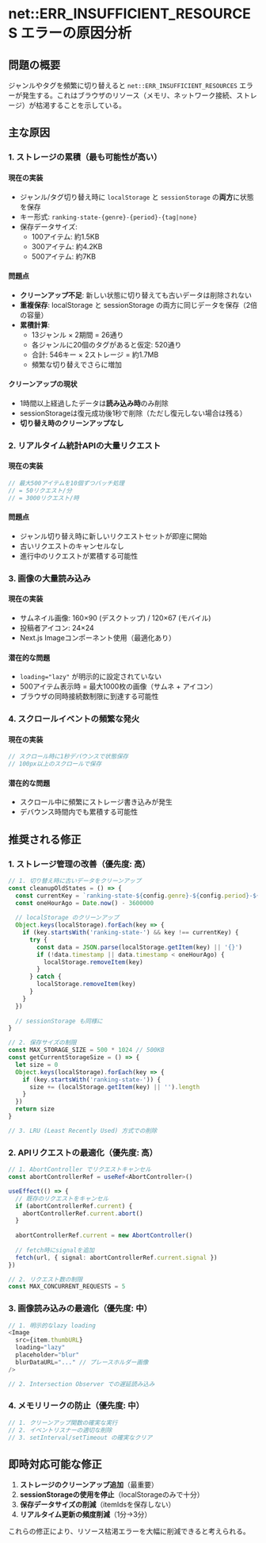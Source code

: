 # net::ERR_INSUFFICIENT_RESOURCES エラーの原因分析

## 問題の概要
ジャンルやタグを頻繁に切り替えると `net::ERR_INSUFFICIENT_RESOURCES` エラーが発生する。これはブラウザのリソース（メモリ、ネットワーク接続、ストレージ）が枯渇することを示している。

## 主な原因

### 1. ストレージの累積（最も可能性が高い）

#### 現在の実装
- ジャンル/タグ切り替え時に `localStorage` と `sessionStorage` の**両方**に状態を保存
- キー形式: `ranking-state-{genre}-{period}-{tag|none}`
- 保存データサイズ:
  - 100アイテム: 約1.5KB
  - 300アイテム: 約4.2KB  
  - 500アイテム: 約7KB

#### 問題点
- **クリーンアップ不足**: 新しい状態に切り替えても古いデータは削除されない
- **重複保存**: localStorage と sessionStorage の両方に同じデータを保存（2倍の容量）
- **累積計算**:
  - 13ジャンル × 2期間 = 26通り
  - 各ジャンルに20個のタグがあると仮定: 520通り
  - 合計: 546キー × 2ストレージ = 約1.7MB
  - 頻繁な切り替えでさらに増加

#### クリーンアップの現状
- 1時間以上経過したデータは**読み込み時**のみ削除
- sessionStorageは復元成功後1秒で削除（ただし復元しない場合は残る）
- **切り替え時のクリーンアップなし**

### 2. リアルタイム統計APIの大量リクエスト

#### 現在の実装
```javascript
// 最大500アイテムを10個ずつバッチ処理
// = 50リクエスト/分
// = 3000リクエスト/時
```

#### 問題点
- ジャンル切り替え時に新しいリクエストセットが即座に開始
- 古いリクエストのキャンセルなし
- 進行中のリクエストが累積する可能性

### 3. 画像の大量読み込み

#### 現在の実装
- サムネイル画像: 160×90 (デスクトップ) / 120×67 (モバイル)
- 投稿者アイコン: 24×24
- Next.js Imageコンポーネント使用（最適化あり）

#### 潜在的な問題
- `loading="lazy"` が明示的に設定されていない
- 500アイテム表示時 = 最大1000枚の画像（サムネ + アイコン）
- ブラウザの同時接続数制限に到達する可能性

### 4. スクロールイベントの頻繁な発火

#### 現在の実装
```javascript
// スクロール時に1秒デバウンスで状態保存
// 100px以上のスクロールで保存
```

#### 潜在的な問題
- スクロール中に頻繁にストレージ書き込みが発生
- デバウンス時間内でも累積する可能性

## 推奨される修正

### 1. ストレージ管理の改善（優先度: 高）

```typescript
// 1. 切り替え時に古いデータをクリーンアップ
const cleanupOldStates = () => {
  const currentKey = `ranking-state-${config.genre}-${config.period}-${config.tag || 'none'}`
  const oneHourAgo = Date.now() - 3600000
  
  // localStorage のクリーンアップ
  Object.keys(localStorage).forEach(key => {
    if (key.startsWith('ranking-state-') && key !== currentKey) {
      try {
        const data = JSON.parse(localStorage.getItem(key) || '{}')
        if (!data.timestamp || data.timestamp < oneHourAgo) {
          localStorage.removeItem(key)
        }
      } catch {
        localStorage.removeItem(key)
      }
    }
  })
  
  // sessionStorage も同様に
}

// 2. 保存サイズの制限
const MAX_STORAGE_SIZE = 500 * 1024 // 500KB
const getCurrentStorageSize = () => {
  let size = 0
  Object.keys(localStorage).forEach(key => {
    if (key.startsWith('ranking-state-')) {
      size += (localStorage.getItem(key) || '').length
    }
  })
  return size
}

// 3. LRU (Least Recently Used) 方式での削除
```

### 2. APIリクエストの最適化（優先度: 高）

```typescript
// 1. AbortController でリクエストキャンセル
const abortControllerRef = useRef<AbortController>()

useEffect(() => {
  // 既存のリクエストをキャンセル
  if (abortControllerRef.current) {
    abortControllerRef.current.abort()
  }
  
  abortControllerRef.current = new AbortController()
  
  // fetch時にsignalを追加
  fetch(url, { signal: abortControllerRef.current.signal })
})

// 2. リクエスト数の制限
const MAX_CONCURRENT_REQUESTS = 5
```

### 3. 画像読み込みの最適化（優先度: 中）

```typescript
// 1. 明示的なlazy loading
<Image
  src={item.thumbURL}
  loading="lazy"
  placeholder="blur"
  blurDataURL="..." // プレースホルダー画像
/>

// 2. Intersection Observer での遅延読み込み
```

### 4. メモリリークの防止（優先度: 中）

```typescript
// 1. クリーンアップ関数の確実な実行
// 2. イベントリスナーの適切な削除
// 3. setInterval/setTimeout の確実なクリア
```

## 即時対応可能な修正

1. **ストレージのクリーンアップ追加**（最重要）
2. **sessionStorageの使用を停止**（localStorageのみで十分）
3. **保存データサイズの削減**（itemIdsを保存しない）
4. **リアルタイム更新の頻度削減**（1分→3分）

これらの修正により、リソース枯渇エラーを大幅に削減できると考えられる。